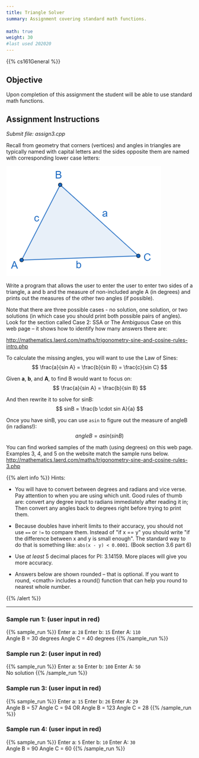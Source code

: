 ```yaml
---
title: Triangle Solver
summary: Assignment covering standard math functions. 

math: true
weight: 30
#last used 202020
---
```


{{% cs161General %}}

## Objective

Upon completion of this assignment the student will be able to use
standard math functions.

## Assignment Instructions

*Submit file: assign3.cpp*

Recall from geometry that corners (vertices) and angles in triangles are
typically named with capital letters and the sides opposite them are
named with corresponding lower case letters:

![Triangle ABC](triangle.png)

Write a program that allows the user to enter the user to enter two sides
of a triangle, a and b and the measure of non-included angle A (in degrees)
and prints out the measures of the other two angles (if possible).

Note that there are three possible cases - no solution, one solution, or
two solutions (in which case you should print both possible pairs of angles).
Look for the section called Case 2: SSA or The Ambiguous Case on this web page
– it shows how to identify how many answers there are:

http://mathematics.laerd.com/maths/trigonometry-sine-and-cosine-rules-intro.php

To calculate the missing angles, you will want to use the Law of Sines:
$$ \frac{a}{sin A} = \frac{b}{sin B} = \frac{c}{sin C} $$

Given **a**, **b**, and **A**, to find B would want to focus on:
$$ \frac{a}{sin A} = \frac{b}{sin B} $$

And then rewrite it to solve for sinB:
$$ sinB = \frac{b \cdot sin A}{a} $$

Once you have sinB, you can use `asin` to figure out the measure of angleB (in radians!):
$$ angleB = asin(sinB) $$

You can find worked samples of the math (using degrees) on this web page. Examples 3, 4, and 5 on the website match
the sample runs below.  
http://mathematics.laerd.com/maths/trigonometry-sine-and-cosine-rules-3.php

{{% alert info %}}
Hints:

* You will have to convert between degrees and radians and vice verse. Pay attention to when you are
using which unit. Good rules of thumb are: convert any degree input to radians immediately after
reading it in; Then convert any angles back to degrees right before trying to print them.

* Because doubles have inherit limits to their accuracy, you should not use `==` or `!=` to compare them.
Instead of "if x == y" you should write "if the difference between x and y is small enough". The standard
way to do that is something like: `abs(x - y) < 0.0001`. (Book section 3.6 part 6)

* Use *at least* 5 decimal places for PI: 3.14159. More places will give you more accuracy.

* Answers below are shown rounded – that is optional. If you want to round, \<cmath>
includes a round() function that can help you round to nearest whole number.

{{% /alert %}}

-----------
### Sample run 1: (user input in red)

{{% sample_run %}}
Enter a: `28`
Enter b: `15`
Enter A: `110`  
Angle B = 30 degrees
Angle C = 40 degrees
{{% /sample_run %}}

### Sample run 2: (user input in red)

{{% sample_run %}}
Enter a: `50`
Enter b: `100`
Enter A: `50`  
No solution
{{% /sample_run %}}

### Sample run 3: (user input in red)

{{% sample_run %}}
Enter a: `15`
Enter b: `26`
Enter A: `29`  
Angle B = 57
Angle C = 94
OR
Angle B = 123
Angle C = 28
{{% /sample_run %}}

### Sample run 4: (user input in red)

{{% sample_run %}}
Enter a: `5`
Enter b: `10`
Enter A: `30`  
Angle B = 90
Angle C = 60
{{% /sample_run %}}
